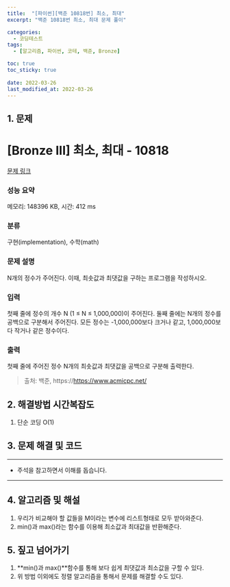 ```yaml
---
title:  "[파이썬][백준 10818번] 최소, 최대"
excerpt: "백준 10818번 최소, 최대 문제 풀이"

categories:
  - 코딩테스트
tags:
  - [알고리즘, 파이썬, 코테, 백준, Bronze]

toc: true
toc_sticky: true
 
date: 2022-03-26
last_modified_at: 2022-03-26
---
```



## 1. 문제

# [Bronze III] 최소, 최대 - 10818 

[문제 링크](https://www.acmicpc.net/problem/10818) 

### 성능 요약

메모리: 148396 KB, 시간: 412 ms

### 분류

구현(implementation), 수학(math)

### 문제 설명

<p>N개의 정수가 주어진다. 이때, 최솟값과 최댓값을 구하는 프로그램을 작성하시오.</p>

### 입력 

 <p>첫째 줄에 정수의 개수 N (1 ≤ N ≤ 1,000,000)이 주어진다. 둘째 줄에는 N개의 정수를 공백으로 구분해서 주어진다. 모든 정수는 -1,000,000보다 크거나 같고, 1,000,000보다 작거나 같은 정수이다.</p>

### 출력 

 <p>첫째 줄에 주어진 정수 N개의 최솟값과 최댓값을 공백으로 구분해 출력한다.</p>



> 출처: 백준, https://https://www.acmicpc.net/

## 2. 해결방법 시간복잡도
1. 단순 코딩 O(1)


## 3. 문제 해결 및 코드
--- 

<script src="https://gist.github.com/cmblir/2c5dc77da74885771ab057bd01c86e64.js"></script>

- 주석을 참고하면서 이해를 돕습니다.
---

## 4. 알고리즘 및 해설

1. 우리가 비교해야 할 값들을 M이라는 변수에 리스트형태로 모두 받아와준다.
2. min()과 max()라는 함수를 이용해 최소값과 최대값을 반환해준다.


## 5. 짚고 넘어가기

1. **min()과 max()**함수를 통해 보다 쉽게 최댓값과 최소값을 구할 수 있다.
2. 위 방법 이외에도 정렬 알고리즘을 통해서 문제를 해결할 수도 있다.